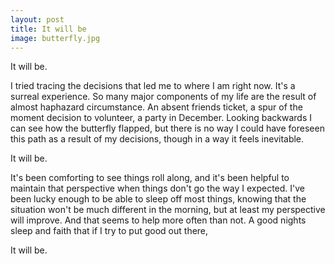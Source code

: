 ```yaml
---
layout: post
title: It will be
image: butterfly.jpg
---
```


It will be.

I tried tracing the decisions that led me to where I am right now.  It's a surreal experience. So many major components of my life are the result of almost haphazard circumstance. An absent friends ticket, a spur of the moment decision to volunteer, a party in December.  Looking backwards I can see how the butterfly flapped, but there is no way I could have foreseen this path as a result of my decisions, though in a way it feels inevitable.

It will be.

It's been comforting to see things roll along, and it's been helpful to maintain that perspective when things don't go the way I expected. I've been lucky enough to be able to sleep off most things, knowing that the situation won't be much different in the morning, but at least my perspective will improve. And that seems to help more often than not. A good nights sleep and faith that if I try to put good out there,

It will be.
